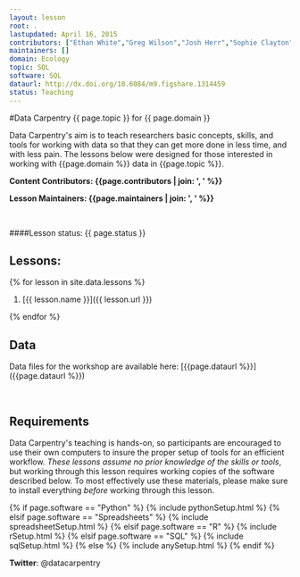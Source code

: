 ```yaml
---
layout: lesson
root: .
lastupdated: April 16, 2015
contributors: ["Ethan White","Greg Wilson","Josh Herr","Sophie Clayton","Tracy Teal", "Aleksandra Pawlik"]
maintainers: []
domain: Ecology
topic: SQL
software: SQL
dataurl: http://dx.doi.org/10.6084/m9.figshare.1314459
status: Teaching
---
```


<!-- USING THIS LESSON TEMPLATE -->
<!-- Lesson specific information is taken from the YAML header at the top of the page -->

<!-- THE LESSON INFORMATION -->

<!-- Get the information from _data/info.yml -->

#Data Carpentry {{ page.topic }} for {{ page.domain }}

Data Carpentry's aim is to teach researchers basic concepts, skills,
and tools for working with data so that they can get more done in less
time, and with less pain. The lessons below were designed for those interested 
in working with {{page.domain %}} data in {{page.topic %}}. 


**Content Contributors: {{page.contributors | join: ', ' %}}**


**Lesson Maintainers: {{page.maintainers | join: ', ' %}}**

<br> 


####Lesson status: {{ page.status }} 
<!--
  [Information on Lesson Status Categories]()
-->

<!-- ###### INDEX OF LESSONS ON THIS TOPIC ###### -->

## Lessons:


{% for lesson in site.data.lessons %}

1. [{{ lesson.name }}]({{ lesson.url }})

{% endfor %}



## Data

Data files for the workshop are available here: [{{page.dataurl %}}]({{page.dataurl %}})


<br>

<h2>Requirements</h2>

<p>
Data Carpentry's teaching is hands-on, so participants are encouraged to use
their own computers to insure the proper setup of tools for an efficient workflow.
<em>These lessons assume no prior knowledge of the skills or tools</em>, but working 
through this lesson requires working copies of the software described below.
To most effectively use these materials, please make sure to install everything 
<em>before</em> working through this lesson.
</p>



{% if page.software == "Python" %}
{% include pythonSetup.html %}
{% elsif page.software == "Spreadsheets" %}
{% include spreadsheetSetup.html %}
{% elsif page.software == "R" %}
{% include rSetup.html %}
{% elsif page.software == "SQL" %}
{% include sqlSetup.html %}
{% else %}
{% include anySetup.html %}
{% endif %}

<p><strong>Twitter</strong>: @datacarpentry






